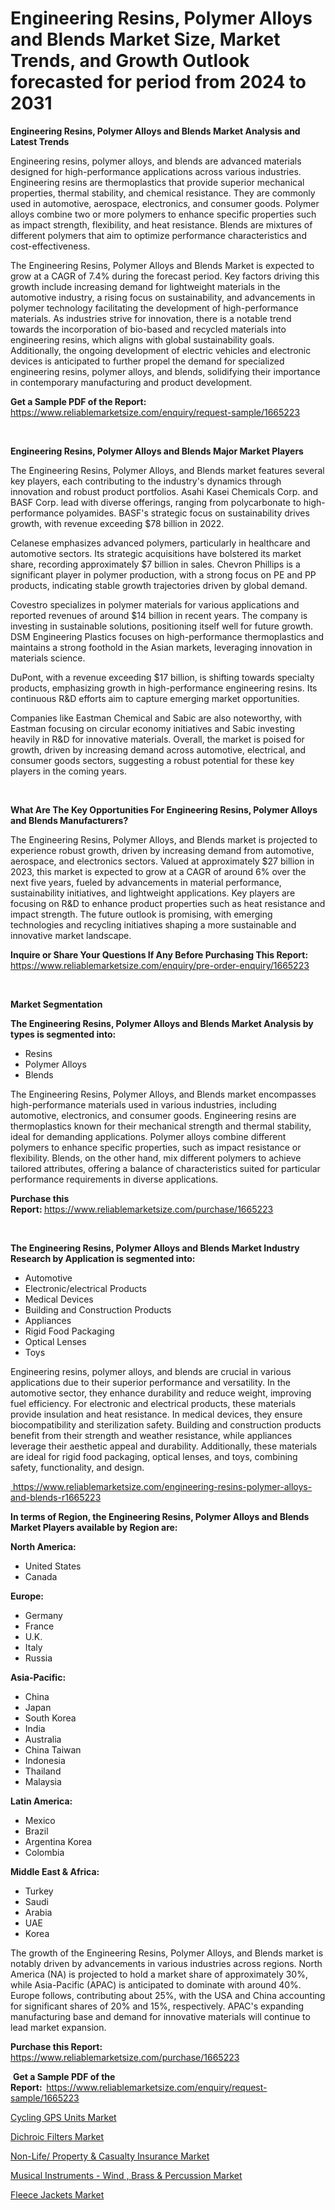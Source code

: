 <p><h1>Engineering Resins, Polymer Alloys and Blends Market Size, Market Trends, and Growth Outlook forecasted for period from 2024 to 2031</h1></p><p><strong>Engineering Resins, Polymer Alloys and Blends Market Analysis and Latest Trends</strong></p>
<p><p>Engineering resins, polymer alloys, and blends are advanced materials designed for high-performance applications across various industries. Engineering resins are thermoplastics that provide superior mechanical properties, thermal stability, and chemical resistance. They are commonly used in automotive, aerospace, electronics, and consumer goods. Polymer alloys combine two or more polymers to enhance specific properties such as impact strength, flexibility, and heat resistance. Blends are mixtures of different polymers that aim to optimize performance characteristics and cost-effectiveness.</p><p>The Engineering Resins, Polymer Alloys and Blends Market is expected to grow at a CAGR of 7.4% during the forecast period. Key factors driving this growth include increasing demand for lightweight materials in the automotive industry, a rising focus on sustainability, and advancements in polymer technology facilitating the development of high-performance materials. As industries strive for innovation, there is a notable trend towards the incorporation of bio-based and recycled materials into engineering resins, which aligns with global sustainability goals. Additionally, the ongoing development of electric vehicles and electronic devices is anticipated to further propel the demand for specialized engineering resins, polymer alloys, and blends, solidifying their importance in contemporary manufacturing and product development.</p></p>
<p><strong>Get a Sample PDF of the Report:&nbsp;</strong> <a href="https://www.reliablemarketsize.com/enquiry/request-sample/1665223?utm_campaign=1127&utm_medium=2&utm_source=Github&utm_content=ia&utm_term=29092024&utm_id=engineering-resins-polymer-alloys-and-blends">https://www.reliablemarketsize.com/enquiry/request-sample/1665223</a></p>
<p>&nbsp;</p>
<p><strong>Engineering Resins, Polymer Alloys and Blends Major Market Players</strong></p>
<p><p>The Engineering Resins, Polymer Alloys, and Blends market features several key players, each contributing to the industry's dynamics through innovation and robust product portfolios. Asahi Kasei Chemicals Corp. and BASF Corp. lead with diverse offerings, ranging from polycarbonate to high-performance polyamides. BASF's strategic focus on sustainability drives growth, with revenue exceeding $78 billion in 2022.</p><p>Celanese emphasizes advanced polymers, particularly in healthcare and automotive sectors. Its strategic acquisitions have bolstered its market share, recording approximately $7 billion in sales. Chevron Phillips is a significant player in polymer production, with a strong focus on PE and PP products, indicating stable growth trajectories driven by global demand.</p><p>Covestro specializes in polymer materials for various applications and reported revenues of around $14 billion in recent years. The company is investing in sustainable solutions, positioning itself well for future growth. DSM Engineering Plastics focuses on high-performance thermoplastics and maintains a strong foothold in the Asian markets, leveraging innovation in materials science.</p><p>DuPont, with a revenue exceeding $17 billion, is shifting towards specialty products, emphasizing growth in high-performance engineering resins. Its continuous R&D efforts aim to capture emerging market opportunities.</p><p>Companies like Eastman Chemical and Sabic are also noteworthy, with Eastman focusing on circular economy initiatives and Sabic investing heavily in R&D for innovative materials. Overall, the market is poised for growth, driven by increasing demand across automotive, electrical, and consumer goods sectors, suggesting a robust potential for these key players in the coming years.</p></p>
<p>&nbsp;</p>
<p><strong>What Are The Key Opportunities For Engineering Resins, Polymer Alloys and Blends Manufacturers?</strong></p>
<p><p>The Engineering Resins, Polymer Alloys, and Blends market is projected to experience robust growth, driven by increasing demand from automotive, aerospace, and electronics sectors. Valued at approximately $27 billion in 2023, this market is expected to grow at a CAGR of around 6% over the next five years, fueled by advancements in material performance, sustainability initiatives, and lightweight applications. Key players are focusing on R&D to enhance product properties such as heat resistance and impact strength. The future outlook is promising, with emerging technologies and recycling initiatives shaping a more sustainable and innovative market landscape.</p></p>
<p><strong>Inquire or Share Your Questions If Any Before Purchasing This Report:</strong> <a href="https://www.reliablemarketsize.com/enquiry/pre-order-enquiry/1665223?utm_campaign=1127&utm_medium=2&utm_source=Github&utm_content=ia&utm_term=29092024&utm_id=engineering-resins-polymer-alloys-and-blends">https://www.reliablemarketsize.com/enquiry/pre-order-enquiry/1665223</a></p>
<p>&nbsp;</p>
<p><strong>Market Segmentation</strong></p>
<p><strong>The Engineering Resins, Polymer Alloys and Blends Market Analysis by types is segmented into:</strong></p>
<p><ul><li>Resins</li><li>Polymer Alloys</li><li>Blends</li></ul></p>
<p><p>The Engineering Resins, Polymer Alloys, and Blends market encompasses high-performance materials used in various industries, including automotive, electronics, and consumer goods. Engineering resins are thermoplastics known for their mechanical strength and thermal stability, ideal for demanding applications. Polymer alloys combine different polymers to enhance specific properties, such as impact resistance or flexibility. Blends, on the other hand, mix different polymers to achieve tailored attributes, offering a balance of characteristics suited for particular performance requirements in diverse applications.</p></p>
<p><strong>Purchase this Report:&nbsp;</strong><a href="https://www.reliablemarketsize.com/purchase/1665223?utm_campaign=1127&utm_medium=2&utm_source=Github&utm_content=ia&utm_term=29092024&utm_id=engineering-resins-polymer-alloys-and-blends">https://www.reliablemarketsize.com/purchase/1665223</a></p>
<p>&nbsp;</p>
<p><strong>The Engineering Resins, Polymer Alloys and Blends Market Industry Research by Application is segmented into:</strong></p>
<p><ul><li>Automotive</li><li>Electronic/electrical Products</li><li>Medical Devices</li><li>Building and Construction Products</li><li>Appliances</li><li>Rigid Food Packaging</li><li>Optical Lenses</li><li>Toys</li></ul></p>
<p><p>Engineering resins, polymer alloys, and blends are crucial in various applications due to their superior performance and versatility. In the automotive sector, they enhance durability and reduce weight, improving fuel efficiency. For electronic and electrical products, these materials provide insulation and heat resistance. In medical devices, they ensure biocompatibility and sterilization safety. Building and construction products benefit from their strength and weather resistance, while appliances leverage their aesthetic appeal and durability. Additionally, these materials are ideal for rigid food packaging, optical lenses, and toys, combining safety, functionality, and design.</p></p>
<p><a href="https://www.reliablemarketsize.com/engineering-resins-polymer-alloys-and-blends-r1665223?utm_campaign=1127&utm_medium=2&utm_source=Github&utm_content=ia&utm_term=29092024&utm_id=engineering-resins-polymer-alloys-and-blends">&nbsp;https://www.reliablemarketsize.com/engineering-resins-polymer-alloys-and-blends-r1665223</a></p>
<p><strong>In terms of Region, the Engineering Resins, Polymer Alloys and Blends Market Players available by Region are:</strong></p>
<p>
    <p> <strong> North America: </strong>
        <ul>
            <li>United States</li>
            <li>Canada</li>
        </ul>
        </p> 
    <p> <strong> Europe: </strong>
        <ul>
            <li>Germany</li>
            <li>France</li>
            <li>U.K.</li>
            <li>Italy</li>
            <li>Russia</li>
        </ul>
        </p> 
    <p> <strong> Asia-Pacific: </strong>
        <ul>
            <li>China</li>
            <li>Japan</li>
            <li>South Korea</li>
            <li>India</li>
            <li>Australia</li>
            <li>China Taiwan</li>
            <li>Indonesia</li>
            <li>Thailand</li>
            <li>Malaysia</li>
        </ul>
        </p> 
    <p> <strong> Latin America: </strong>
        <ul>
            <li>Mexico</li>
            <li>Brazil</li>
            <li>Argentina Korea</li>
            <li>Colombia</li>
        </ul>
        </p> 
    <p> <strong> Middle East & Africa: </strong>
        <ul>
            <li>Turkey</li>
            <li>Saudi</li>
            <li>Arabia</li>
            <li>UAE</li>
            <li>Korea</li>
        </ul>
    </p>
    </p>
<p><p>The growth of the Engineering Resins, Polymer Alloys, and Blends market is notably driven by advancements in various industries across regions. North America (NA) is projected to hold a market share of approximately 30%, while Asia-Pacific (APAC) is anticipated to dominate with around 40%. Europe follows, contributing about 25%, with the USA and China accounting for significant shares of 20% and 15%, respectively. APAC's expanding manufacturing base and demand for innovative materials will continue to lead market expansion.</p></p>
<p><strong>Purchase this Report: </strong><a href="https://www.reliablemarketsize.com/purchase/1665223?utm_campaign=1127&utm_medium=2&utm_source=Github&utm_content=ia&utm_term=29092024&utm_id=engineering-resins-polymer-alloys-and-blends">https://www.reliablemarketsize.com/purchase/1665223</a></p>
<p>&nbsp;<strong>Get a Sample PDF of the Report:&nbsp;&nbsp;</strong><a href="https://www.reliablemarketsize.com/enquiry/request-sample/1665223?utm_campaign=1127&utm_medium=2&utm_source=Github&utm_content=ia&utm_term=29092024&utm_id=engineering-resins-polymer-alloys-and-blends">https://www.reliablemarketsize.com/enquiry/request-sample/1665223</a></p>
<p><strong></strong></p>
<p><p><a href="https://issuu.com/reportprime-2/docs/cycling-gps-units-market-size-2030._ffdd5192b07d1d?utm_campaign=1127&utm_medium=2&utm_source=Github&utm_content=ia&utm_term=29092024&utm_id=engineering-resins-polymer-alloys-and-blends">Cycling GPS Units Market</a></p><p><a href="https://issuu.com/reportprime-2/docs/dichroic-filters-market-size-2030.p_05c8f3c5c81a7b?utm_campaign=1127&utm_medium=2&utm_source=Github&utm_content=ia&utm_term=29092024&utm_id=engineering-resins-polymer-alloys-and-blends">Dichroic Filters Market</a></p><p><a href="https://github.com/RoccoManning/Market-Research-Report-List-7/blob/main/non-life-property-casualty-insurance-market.md?utm_campaign=1127&utm_medium=2&utm_source=Github&utm_content=ia&utm_term=29092024&utm_id=engineering-resins-polymer-alloys-and-blends">Non-Life/ Property & Casualty Insurance Market</a></p><p><a href="https://github.com/ElviraDur475/Market-Research-Report-List-1/blob/main/musical-instruments-wind-brass-percussion-market.md?utm_campaign=1127&utm_medium=2&utm_source=Github&utm_content=ia&utm_term=29092024&utm_id=engineering-resins-polymer-alloys-and-blends">Musical Instruments - Wind , Brass & Percussion Market</a></p><p><a href="https://www.linkedin.com/pulse/global-fleece-jackets-market-trends-analysis-future-growth-rkisf?utm_campaign=1127&utm_medium=2&utm_source=Github&utm_content=ia&utm_term=29092024&utm_id=engineering-resins-polymer-alloys-and-blends">Fleece Jackets Market</a></p></p>